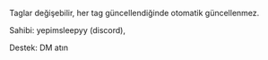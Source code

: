 Taglar değişebilir, her tag güncellendiğinde otomatik güncellenmez.

Sahibi: yepimsleepyy (discord),

Destek: DM atın
